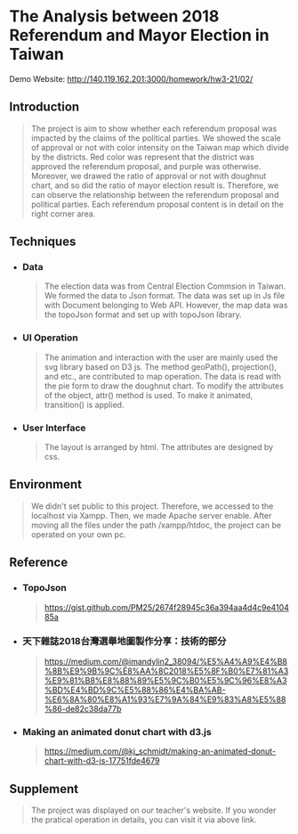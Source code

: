 # The Analysis between 2018 Referendum and Mayor Election in Taiwan
Demo Website: http://140.119.162.201:3000/homework/hw3-21/02/

Introduction
----
  >The project is aim to show whether each referendum proposal was impacted by the claims of the political parties. We showed the scale of approval or not with color intensity on the Taiwan map which divide by the districts. Red color was represent that the district was approved the referendum proposal, and purple was otherwise. Moreover, we drawed the ratio of approval or not with doughnut chart, and so did the ratio of mayor election result is. Therefore, we can observe the relationship between the referendum proposal and political parties. Each referendum proposal content is in detail on the right corner area.


Techniques
----
* ### Data
  >The election data was from Central Election Commsion in Taiwan. We formed the data to Json format. The data was set up in Js file with Document belonging to Web API. However, the map data was the topoJson format and set up with topoJson library. 

* ### UI Operation
  >The animation and interaction with the user are mainly used the svg library based on D3 js. The method geoPath(), projection(), and etc., are contributed to map operation. The data is read with the pie form to draw the doughnut chart. To modify the attributes of the object, attr() method is used. To make it animated, transition() is applied.

* ### User Interface
  >The layout is arranged by html. The attributes are designed by css.

Environment
----
  >We didn't set public to this project. Therefore, we accessed to the localhost via Xampp. Then, we made Apache server enable. After moving all the files under the path /xampp/htdoc, the project can be operated on your own pc.

Reference
----
* ### TopoJson
  >https://gist.github.com/PM25/2674f28945c36a394aa4d4c9e410485a
* ### 天下雜誌2018台灣選舉地圖製作分享：技術的部分
  >https://medium.com/@imandylin2_38094/%E5%A4%A9%E4%B8%8B%E9%9B%9C%E8%AA%8C2018%E5%8F%B0%E7%81%A3%E9%81%B8%E8%88%89%E5%9C%B0%E5%9C%96%E8%A3%BD%E4%BD%9C%E5%88%86%E4%BA%AB-%E6%8A%80%E8%A1%93%E7%9A%84%E9%83%A8%E5%88%86-de82c38da77b
* ### Making an animated donut chart with d3.js
  >https://medium.com/@kj_schmidt/making-an-animated-donut-chart-with-d3-js-17751fde4679

Supplement
----
  >The project was displayed on our teacher's website. If you wonder the pratical operation in details, you can visit it via above link. 
